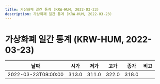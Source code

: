 ```yaml
---
title: 가상화폐 일간 통계 (KRW-HUM, 2022-03-23)
description: 가상화폐 일간 통계 (KRW-HUM, 2022-03-23)
---
```


가상화폐 일간 통계 (KRW-HUM, 2022-03-23)
===

|날짜|시가|저가|고가|종가|비고|
|--|--|--|--|--|--|
|2022-03-23T09:00:00|313.0|311.0|322.0|318.0|    |
